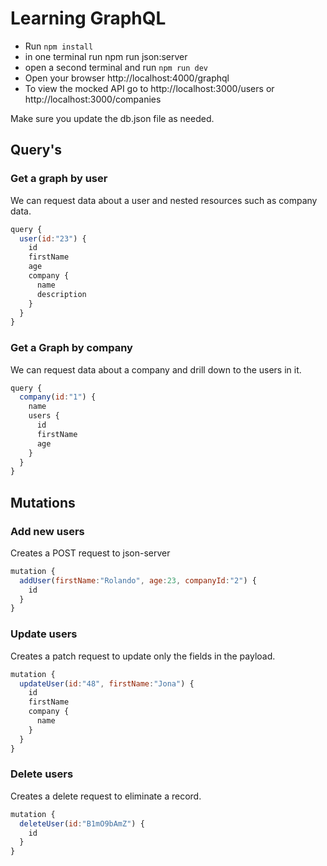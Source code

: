# Learning GraphQL

* Run ```npm install```
* in one terminal run npm run json:server
* open a second terminal and run ```npm run dev```
* Open your browser http://localhost:4000/graphql
* To view the mocked API go to http://localhost:3000/users or http://localhost:3000/companies

Make sure you update the db.json file as needed.

## Query's ##

### Get a graph by user ###
We can request data about a user and nested resources such as company data.
```javascript
query {
  user(id:"23") {
    id
    firstName
    age
    company {
      name
      description
    }
  }
}
```

### Get a Graph by company ###
We can request data about a company and drill down to the users in it.
```javascript
query {
  company(id:"1") {
    name
    users {
      id
      firstName
      age
    }
  }
}
```

## Mutations ##

### Add new users ###
Creates a POST request to json-server
```javascript
mutation {
  addUser(firstName:"Rolando", age:23, companyId:"2") {
    id
  }
}
```

### Update users ###
Creates a patch request to update only the fields in the payload.
```javascript
mutation {
  updateUser(id:"48", firstName:"Jona") {
    id
    firstName
    company {
      name
    }
  }
}
```

### Delete users ###
Creates a delete request to eliminate a record.

```javascript
mutation {
  deleteUser(id:"B1mO9bAmZ") {
    id
  }
}
```
